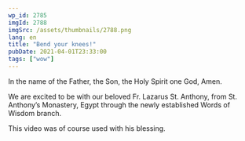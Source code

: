 ```yaml
---
wp_id: 2785
imgId: 2788
imgSrc: /assets/thumbnails/2788.png
lang: en
title: "Bend your knees!"
pubDate: 2021-04-01T23:33:00
tags: ["wow"]
---
```


<!-- page: 6 -->

<p>In the name of the Father, the Son, the Holy Spirit one God, Amen.</p>
<p>We are excited to be with our beloved Fr. Lazarus St. Anthony, from St. Anthony&#8217;s Monastery, Egypt through the newly established Words of Wisdom branch.</p>
<p>This video was of course used with his blessing.</p>
<p>&nbsp;</p>
